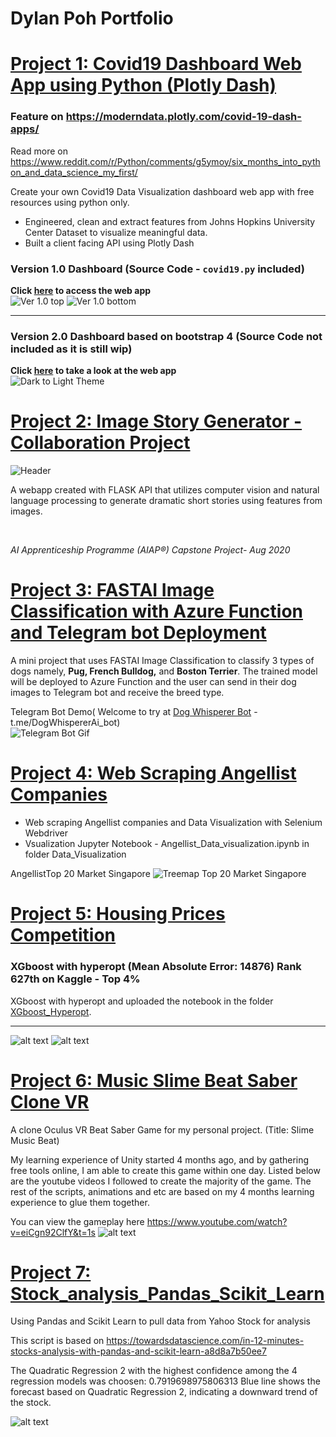 # Dylan Poh Portfolio

# [Project 1: Covid19 Dashboard Web App using Python (Plotly Dash)](https://github.com/Unicorndy/covid19_dashboard)
### Feature on https://moderndata.plotly.com/covid-19-dash-apps/ 
Read more on https://www.reddit.com/r/Python/comments/g5ymoy/six_months_into_python_and_data_science_my_first/  

Create your own Covid19 Data Visualization dashboard web app with free resources using python only.
* Engineered, clean and extract features from Johns Hopkins University Center Dataset to visualize meaningful data.
* Built a client facing API using Plotly Dash

### Version 1.0 Dashboard (Source Code - `covid19.py` included)
**Click [here](https://covid19-dashboard-online.herokuapp.com/) to access the web app**  
![Ver 1.0 top](https://github.com/Unicorndy/covid19_dashboard/blob/master/image/1_git.png)
![Ver 1.0 bottom](https://github.com/Unicorndy/covid19_dashboard/blob/master/image/2_git.png)

---
### Version 2.0 Dashboard based on bootstrap 4 (Source Code not included as it is still wip)
**Click [here](https://covid19dashboardsg.herokuapp.com//) to take a look at the web app**  
![Dark to Light Theme](https://github.com/Unicorndy/covid19_dashboard/blob/master/image/DarktoLightV2.gif)  

# [Project 2: Image Story Generator - Collaboration Project](https://github.com/Fairy-Tale-Team/image_story_generator)
![Header](https://github.com/Fairy-Tale-Team/image_story_generator/blob/master/documentation/Header_1.png)

A webapp created with FLASK API that utilizes computer vision and natural language processing to generate dramatic short stories using features from images.  

&nbsp;

*AI Apprenticeship Programme (AIAP®) Capstone Project- Aug 2020*


# [Project 3: FASTAI Image Classification with Azure Function and Telegram bot Deployment](https://github.com/Unicorndy/FASTAI_Image_Classification_with_Azure_Function_and_Telegram_bot_Deployment)
A mini project that uses FASTAI Image Classification to classify 3 types of dogs namely, **Pug, French Bulldog,** and **Boston Terrier**.  The trained model will be deployed to Azure Function and the user can send in their dog images to Telegram bot and receive the breed type.

Telegram Bot Demo( Welcome to try at [Dog Whisperer Bot](https://t.me/DogWhispererAi_bot) - t.me/DogWhispererAi_bot)  
![Telegram Bot Gif](https://github.com/Unicorndy/FASTAI_Image_Classification_with_Azure_Function_and_Telegram_bot_Deployment/blob/master/image/telegrambot_sample.gif)

# [Project 4: Web Scraping Angellist Companies](https://github.com/Unicorndy/web_scrape_angellist_companies)
* Web scraping Angellist companies and Data Visualization with Selenium Webdriver
* Vsualization Jupyter Notebook - Angellist_Data_visualization.ipynb in folder Data_Visualization

AngellistTop 20 Market Singapore
![Treemap Top 20 Market Singapore](https://github.com/Unicorndy/web_scrape_angellist_companies/blob/master/Data_Visualization/Top20MarketType(Singapore).png)

# [Project 5: Housing Prices Competition](https://github.com/Unicorndy/Housing-Prices-Competition-for-Kaggle-Learn-Users)
### XGboost with hyperopt (Mean Absolute Error: 14876) Rank 627th on Kaggle - Top 4%
XGboost with hyperopt and uploaded the notebook in the folder [XGboost_Hyperopt](https://github.com/Unicorndy/Housing-Prices-Competition-for-Kaggle-Learn-Users/tree/master/XGboost_Hyperopt).
***
![alt text](https://github.com/Unicorndy/Housing-Prices-Competition-for-Kaggle-Learn-Users/blob/master/XGboost_Hyperopt/Rank627%20on%20kaggle.jpg)
![alt text](https://github.com/Unicorndy/Housing-Prices-Competition-for-Kaggle-Learn-Users/blob/master/XGboost_Hyperopt/Top%204percent%20on%20kaggle.jpg)

# [Project 6: Music Slime Beat Saber Clone VR](https://github.com/Unicorndy/Music_Slime_Beat_Saber_Clone_VR)
A clone Oculus VR Beat Saber Game for my personal project. (Title: Slime Music Beat)

My learning experience of Unity started 4 months ago, and by gathering free tools online, I am able to create this game within one day. Listed below are the youtube videos I followed to create the majority of the game. The rest of the scripts, animations and etc are based on my 4 months learning experience to glue them together. 

You can view the gameplay here https://www.youtube.com/watch?v=eiCgn92ClfY&t=1s
![alt text](https://github.com/Unicorndy/Music_Slime_Beat_Saber_Clone_VR/blob/master/Slime_music_beat_3sec.gif)

# [Project 7: Stock_analysis_Pandas_Scikit_Learn](https://github.com/Unicorndy/Stock_analysis_Pandas_Scikit_Learn)
Using Pandas and Scikit Learn to pull data from Yahoo Stock for analysis

This script is based on https://towardsdatascience.com/in-12-minutes-stocks-analysis-with-pandas-and-scikit-learn-a8d8a7b50ee7

The Quadratic Regression 2 with the highest confidence among the 4 regression models was choosen: 0.7919698975806313
Blue line shows the forecast based on Quadratic Regression 2, indicating a downward trend of the stock.

![alt text](https://github.com/Unicorndy/Stock_analysis_Pandas_Scikit_Learn/blob/master/Forecast%20_for_NXPI_Stock.png?raw=true)


